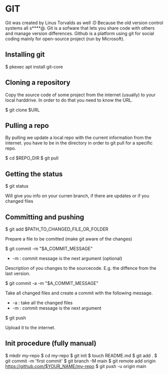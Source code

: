 # GIT

Git was created by Linus Torvalds as well :D Because the old version control systems all s****@.
Git is a sofware that lets you share code with others and manage version differences.
Github is a platform using git for social coding mainly for open-source project (run by Microsoft).

## Installing git

  $ pkexec apt install git-core

## Cloning a repository

Copy the source code of some project from the internet (usually) to your local harddrive.
In order to do that you need to know the URL.

  $ git clone $URL

## Pulling a repo

By pulling we update a local repo with the current information from the internet.
you have to be in the directory in order to git pull for a specific repo.

  $ cd $REPO_DIR
  $ git pull

## Getting the status

  $ git status

Will give you info on your curren branch, if there are updates or if you changed files

## Committing and pushing

  $ git add $PATH_TO_CHANGED_FILE_OR_FOLDER

Prepare a file to be comitted (make git aware of the changes)

  $ git commit -m "$A_COMMIT_MESSAGE"

 - -m : commit message is the next argument (optional)

Description of you changes to the sourcecode. E.g. the diffence from the last version.

  $ git commit -a -m "$A_COMMIT_MESSAGE"

Take all changed files and create a commit with the following message.
 - -a : take all the changed files
 - -m : commit message is the next argument

  $ git push

Upload it to the internet.

## Init procedure (fully manual)

  $ mkdir my-repo
  $ cd my-repo
  $ git init
  $ touch README.md
  $ git add .
  $ git commit -m 'first commit'
  $ git branch -M main
  $ git remote add origin https://github.com/$YOUR_NAME/my-repo
  $ git push -u origin main
